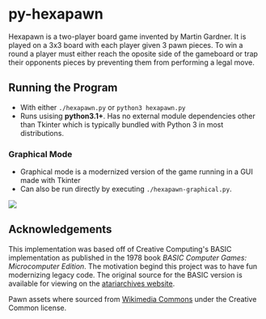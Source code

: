 # py-hexapawn

Hexapawn is a two-player board game invented by Martin Gardner. It is played on
a 3x3 board with each player given 3 pawn pieces. To win a round a player must
either reach the oposite side of the gameboard or trap their opponents pieces by
preventing them from performing a legal move.



## Running the Program

  * With either `./hexapawn.py` or `python3 hexapawn.py`
  * Runs usising **python3.1+**. Has no external module dependencies other than Tkinter which is typically bundled with Python 3 in most distributions.


### Graphical Mode

  * Graphical mode is a modernized version of the game running in a GUI made with Tkinter
  * Can also be run directly by executing `./hexapawn-graphical.py`.


![](assets/screenshot-graphical.png)


## Acknowledgements

This implementation was based off of Creative Computing's BASIC implementation 
as published in the 1978 book *BASIC Computer Games: Microcomputer Edition*. The motivation begind this project was to have fun modernizing legacy code. The original source for the 
BASIC version is available for viewing on the [atariarchives website](http://www.atariarchives.org/basicgames/showpage.php?page=83).

Pawn assets where sourced from [Wikimedia Commons](https://commons.wikimedia.org/wiki/File:Chess_plt45.svg) under the Creative Common license.
